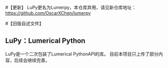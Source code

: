 #【更新】
LuPy更名为Lumerpy，本仓库弃用，请见新仓库地址：https://github.com/OscarXChen/lumerpy

#【旧版自述文件】
## LuPy：Lumerical Python
LuPy是一个二次包装了Lumerical PythonAPI的库。
目前本项目只上传了部分内容，后续会继续完善。
